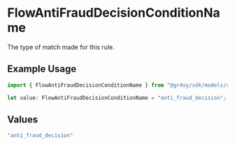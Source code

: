 # FlowAntiFraudDecisionConditionName

The type of match made for this rule.

## Example Usage

```typescript
import { FlowAntiFraudDecisionConditionName } from "@gr4vy/sdk/models/components";

let value: FlowAntiFraudDecisionConditionName = "anti_fraud_decision";
```

## Values

```typescript
"anti_fraud_decision"
```